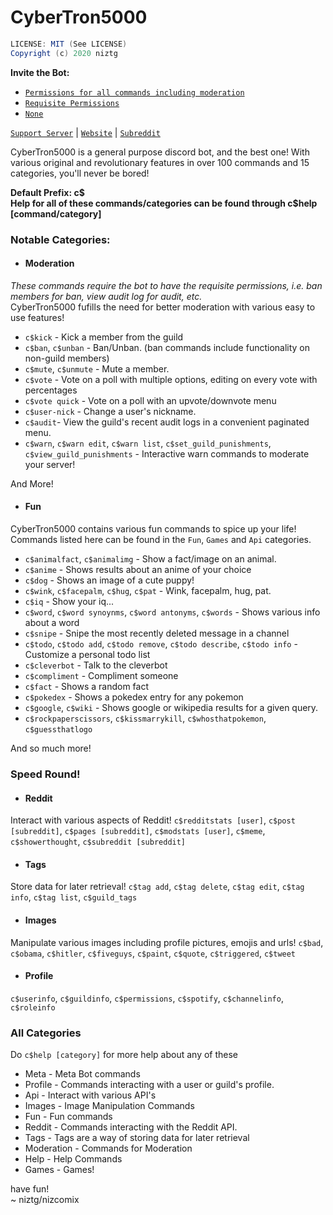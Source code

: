 # CyberTron5000
```java
LICENSE: MIT (See LICENSE)
Copyright (c) 2020 niztg
```
**Invite the Bot:**
- [`Permissions for all commands including moderation`](https://discord.com/oauth2/authorize?client_id=697678160577429584&scope=bot&permissions=2080899263)
- [`Requisite Permissions`](https://discord.com/oauth2/authorize?client_id=697678160577429584&scope=bot&permissions=523328)
- [`None`](https://discord.com/oauth2/authorize?client_id=697678160577429584&scope=bot&permissions=0)<br>

[`Support Server`](https://discord.com/invite/2fxKxJH) | [`Website`](https://cybertron-5k.netlify.app) | [`Subreddit`](https://reddit.com/r/CyberTron5000)
<p>CyberTron5000 is a general purpose discord bot, and the best one! With various original and revolutionary features in over 100 commands and 15 categories, you'll never be bored!</p>
<strong>Default Prefix: c$</strong><br>
<strong>Help for all of these commands/categories can be found through c$help [command/category] </strong>
 
 ### Notable Categories:
- <h4>Moderation</h4>
*These commands require the bot to have the requisite permissions, i.e. ban members for ban, view audit log for audit, etc.*<br>
CyberTron5000 fufills the need for better moderation with various easy to use features!<br>
- `c$kick` - Kick a member from the guild
- `c$ban`, `c$unban` - Ban/Unban. (ban commands include functionality on non-guild members)
- `c$mute`, `c$unmute` - Mute a member.
- `c$vote` - Vote on a poll with multiple options, editing on every vote with percentages
- `c$vote quick` - Vote on a poll with an upvote/downvote menu
- `c$user-nick` - Change a user's nickname.
- `c$audit`- View the guild's recent audit logs in a convenient paginated menu.
- `c$warn`, `c$warn edit`, `c$warn list`, `c$set_guild_punishments`, `c$view_guild_punishments` - Interactive warn commands to moderate your server!

And More!

- <h4>Fun</h4>
CyberTron5000 contains various fun commands to spice up your life!<br>
Commands listed here can be found in the `Fun`, `Games` and `Api` categories.
- `c$animalfact`, `c$animalimg` - Show a fact/image on an animal.
- `c$anime` - Shows results about an anime of your choice
- `c$dog` - Shows an image of a cute puppy!
- `c$wink`, `c$facepalm`, `c$hug`, `c$pat` - Wink, facepalm, hug, pat.
- `c$iq` - Show your iq...
- `c$word`, `c$word synoynms`, `c$word antonyms`, `c$words` - Shows various info about a word
- `c$snipe` - Snipe the most recently deleted message in a channel
- `c$todo`, `c$todo add`, `c$todo remove`, `c$todo describe`, `c$todo info` - Customize a personal todo list
- `c$cleverbot` - Talk to the cleverbot
- `c$compliment` - Compliment someone
- `c$fact` - Shows a random fact
- `c$pokedex` - Shows a pokedex entry for any pokemon
- `c$google`, `c$wiki` - Shows google or wikipedia results for a given query.
- `c$rockpaperscissors`, `c$kissmarrykill`, `c$whosthatpokemon`, `c$guessthatlogo`

And so much more!

### Speed Round!

- <h4>Reddit</h4>
Interact with various aspects of Reddit!
`c$redditstats [user]`, `c$post [subreddit]`, `c$pages [subreddit]`, `c$modstats [user]`, `c$meme`, `c$showerthought`, `c$subreddit [subreddit]`
- <h4>Tags</h4>
Store data for later retrieval!
`c$tag add`, `c$tag delete`, `c$tag edit`, `c$tag info`, `c$tag list`, `c$guild_tags`
- <h4>Images</h4>
Manipulate various images including profile pictures, emojis and urls!
`c$bad`, `c$obama`, `c$hitler`, `c$fiveguys`, `c$paint`, `c$quote`, `c$triggered`, `c$tweet`
- <h4>Profile</h4>
`c$userinfo`, `c$guildinfo`, `c$permissions`, `c$spotify`, `c$channelinfo`, `c$roleinfo`


### All Categories
Do `c$help [category]` for more help about any of these<br>
- Meta - Meta Bot commands
- Profile - Commands interacting with a user or guild's profile.
- Api - Interact with various API's 
- Images - Image Manipulation Commands
- Fun - Fun commands
- Reddit - Commands interacting with the Reddit API.
- Tags - Tags are a way of storing data for later retrieval 
- Moderation - Commands for Moderation 
- Help - Help Commands 
- Games - Games! 

have fun!<br>
~ niztg/nizcomix
